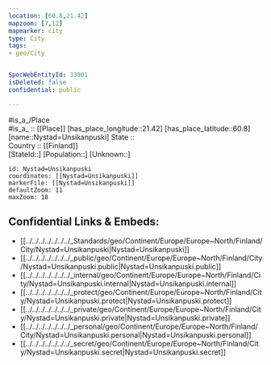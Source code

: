 ```yaml
---
location: [60.8,21.42] 
mapzoom: [7,12] 
mapmarker: city 
type: City
tags:
- geo/City


SpocWebEntityId: 33001
isDeleted: false
confidential: public

---
```

#is_a_/Place  
#is_a_ :: [[Place]] 
[has_place_longitude::21.42] 
[has_place_latitude::60.8] 
[name::Nystad=Unsikanpuski] 
State ::  
Country :: [[Finland]]  
[StateId::] 
[Population::] 
[Unknown::] 


```leaflet
id: Nystad=Unsikanpuski
coordinates: [[Nystad=Unsikanpuski]] 
markerFile: [[Nystad=Unsikanpuski]] 
defaultZoom: 11 
maxZoom: 18
```


## Confidential Links & Embeds: 
- [[../../../../../../../_Standards/geo/Continent/Europe/Europe~North/Finland/City/Nystad=Unsikanpuski|Nystad=Unsikanpuski]] 
- [[../../../../../../../_public/geo/Continent/Europe/Europe~North/Finland/City/Nystad=Unsikanpuski.public|Nystad=Unsikanpuski.public]] 
- [[../../../../../../../_internal/geo/Continent/Europe/Europe~North/Finland/City/Nystad=Unsikanpuski.internal|Nystad=Unsikanpuski.internal]] 
- [[../../../../../../../_protect/geo/Continent/Europe/Europe~North/Finland/City/Nystad=Unsikanpuski.protect|Nystad=Unsikanpuski.protect]] 
- [[../../../../../../../_private/geo/Continent/Europe/Europe~North/Finland/City/Nystad=Unsikanpuski.private|Nystad=Unsikanpuski.private]] 
- [[../../../../../../../_personal/geo/Continent/Europe/Europe~North/Finland/City/Nystad=Unsikanpuski.personal|Nystad=Unsikanpuski.personal]] 
- [[../../../../../../../_secret/geo/Continent/Europe/Europe~North/Finland/City/Nystad=Unsikanpuski.secret|Nystad=Unsikanpuski.secret]] 

